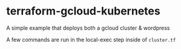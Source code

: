 
# terraform-gcloud-kubernetes

A simple example that deploys both a gcloud cluster & wordpress


A few commands are run in the local-exec step inside of `cluster.tf`
